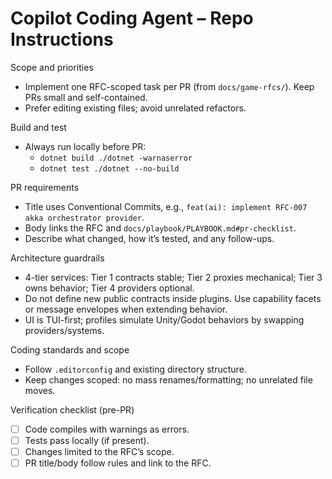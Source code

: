 # Copilot Coding Agent – Repo Instructions

Scope and priorities
- Implement one RFC-scoped task per PR (from `docs/game-rfcs/`). Keep PRs small and self-contained.
- Prefer editing existing files; avoid unrelated refactors.

Build and test
- Always run locally before PR:
  - `dotnet build ./dotnet -warnaserror`
  - `dotnet test ./dotnet --no-build`

PR requirements
- Title uses Conventional Commits, e.g., `feat(ai): implement RFC-007 akka orchestrator provider`.
- Body links the RFC and `docs/playbook/PLAYBOOK.md#pr-checklist`.
- Describe what changed, how it’s tested, and any follow-ups.

Architecture guardrails
- 4-tier services: Tier 1 contracts stable; Tier 2 proxies mechanical; Tier 3 owns behavior; Tier 4 providers optional.
- Do not define new public contracts inside plugins. Use capability facets or message envelopes when extending behavior.
- UI is TUI-first; profiles simulate Unity/Godot behaviors by swapping providers/systems.

Coding standards and scope
- Follow `.editorconfig` and existing directory structure.
- Keep changes scoped: no mass renames/formatting; no unrelated file moves.

Verification checklist (pre-PR)
- [ ] Code compiles with warnings as errors.
- [ ] Tests pass locally (if present).
- [ ] Changes limited to the RFC’s scope.
- [ ] PR title/body follow rules and link to the RFC.
